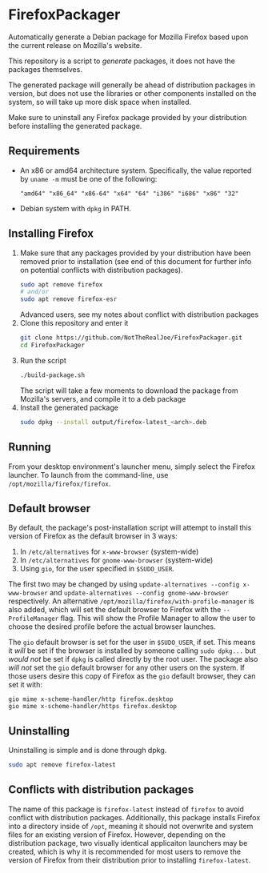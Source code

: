 # FirefoxPackager
Automatically generate a Debian package for Mozilla Firefox based upon
the current release on Mozilla's website.

This repository is a script to *generate* packages, it does not have the
packages themselves.

The generated package will generally be ahead of distribution packages
in version, but does not use the libraries or other components installed
on the system, so will take up more disk space when installed.

Make sure to uninstall any Firefox package provided by your distribution
before installing the generated package.

## Requirements
 - An x86 or amd64 architecture system. Specifically, the value reported by
 `uname -m` must be one of the following:
    ```
    "amd64" "x86_64" "x86-64" "x64" "64" "i386" "i686" "x86" "32"
    ```
- Debian system with `dpkg` in PATH.

## Installing Firefox
1. Make sure that any packages provided by your distribution have been
removed prior to installation (see end of this document for further info on
potential conflicts with distribution packages).
    ```bash
    sudo apt remove firefox
    # and/or
    sudo apt remove firefox-esr
    ```
    Advanced users, see my notes about conflict with distribution packages
1. Clone this repository and enter it
    ```bash
    git clone https://github.com/NotTheRealJoe/FirefoxPackager.git
    cd FirefoxPackager
    ```
1. Run the script
    ```bash
    ./build-package.sh
    ```
    The script will take a few moments to download the package from
    Mozilla's servers, and compile it to a deb package
1. Install the generated package
    ```bash
    sudo dpkg --install output/firefox-latest_<arch>.deb
    ```
## Running
From your desktop environment's launcher menu, simply select the Firefox
launcher. To launch from the command-line, use
`/opt/mozilla/firefox/firefox`.

## Default browser
By default, the package's post-installation script will attempt to install this
version of Firefox as the default browser in 3 ways:
1. In `/etc/alternatives` for `x-www-browser` (system-wide)
1. In `/etc/alternatives` for `gnome-www-browser` (system-wide)
1. Using `gio`, for the user specified in `$SUDO_USER`.

The first two may be changed by using
`update-alternatives --config x-www-browser` and
`update-alternatives --config gnome-www-browser` respectively.
An alternative `/opt/mozilla/firefox/with-profile-manager` is also added, which
will set the default browser to Firefox with the `--ProfileManager` flag. This
will show the Profile Manager to allow the user to choose the desired profile
before the actual browser launches.

The `gio` default browser is set for the user in `$SUDO_USER`, if set. This
means it *will* be set if the browser is installed by someone calling
`sudo dpkg...` but *would not* be set if `dpkg` is called directly by the root
user. The package also *will not* set the `gio` default browser for any other
users on the system. If those users desire this copy of Firefox as the `gio`
default browser, they can set it with:
```
gio mime x-scheme-handler/http firefox.desktop
gio mime x-scheme-handler/https firefox.desktop
```

## Uninstalling
Uninstalling is simple and is done through dpkg.
```bash
sudo apt remove firefox-latest
```

## Conflicts with distribution packages
The name of this package is `firefox-latest` instead of `firefox` to
avoid conflict with distribution packages. Additionally, this package
installs Firefox into a directory inside of `/opt`, meaning it should
not overwrite and system files for an existing version of Firefox.
However, depending on the distribution package, two visually identical
applicaiton launchers may be created, which is why it is recommended
for most users to remove the version of Firefox from their distribution
prior to installing `firefox-latest`.